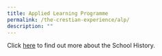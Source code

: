 ```yaml
---
title: Applied Learning Programme
permalink: /the-crestian-experience/alp/
description: ""
---
```

Click [here](https://sites.google.com/moe.edu.sg/prcss-school-history/) to find out more about the School History.
